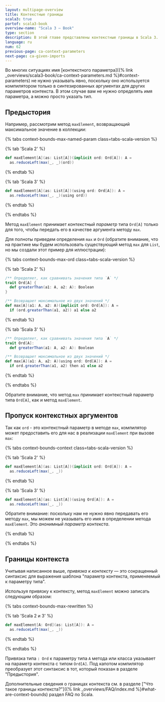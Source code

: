```yaml
---
layout: multipage-overview
title: Контекстные границы
scala3: true
partof: scala3-book
overview-name: "Scala 3 — Book"
type: section
description: В этой главе представлены контекстные границы в Scala 3.
language: ru
num: 62
previous-page: ca-context-parameters
next-page: ca-given-imports
---
```


Во многих ситуациях имя [контекстного параметра]({% link _overviews/scala3-book/ca-context-parameters.md %}#context-parameters)
не нужно указывать явно, поскольку оно используется компилятором только в синтезированных аргументах для других параметров контекста.
В этом случае вам не нужно определять имя параметра, а можно просто указать тип.

## Предыстория

Например, рассмотрим метод `maxElement`, возвращающий максимальное значение в коллекции:

{% tabs context-bounds-max-named-param class=tabs-scala-version %}

{% tab 'Scala 2' %}

```scala
def maxElement[A](as: List[A])(implicit ord: Ord[A]): A =
  as.reduceLeft(max(_, _)(ord))
```

{% endtab %}

{% tab 'Scala 3' %}

```scala
def maxElement[A](as: List[A])(using ord: Ord[A]): A =
  as.reduceLeft(max(_, _)(using ord))
```

{% endtab %}

{% endtabs %}

Метод `maxElement` принимает _контекстный параметр_ типа `Ord[A]` только для того,
чтобы передать его в качестве аргумента методу `max`.

Для полноты приведем определения `max` и `Ord`
(обратите внимание, что на практике мы будем использовать существующий метод `max` для `List`,
но мы создали этот пример для иллюстрации):

{% tabs context-bounds-max-ord class=tabs-scala-version %}

{% tab 'Scala 2' %}

```scala
/** Определяет, как сравнивать значения типа `A` */
trait Ord[A] {
  def greaterThan(a1: A, a2: A): Boolean
}

/** Возвращает максимальное из двух значений */
def max[A](a1: A, a2: A)(implicit ord: Ord[A]): A =
  if (ord.greaterThan(a1, a2)) a1 else a2
```

{% endtab %}

{% tab 'Scala 3' %}

```scala
/** Определяет, как сравнивать значения типа `A` */
trait Ord[A]:
  def greaterThan(a1: A, a2: A): Boolean

/** Возвращает максимальное из двух значений */
def max[A](a1: A, a2: A)(using ord: Ord[A]): A =
  if ord.greaterThan(a1, a2) then a1 else a2
```

{% endtab %}

{% endtabs %}

Обратите внимание, что метод `max` принимает контекстный параметр типа `Ord[A]`, как и метод `maxElement`.

## Пропуск контекстных аргументов

Так как `ord` - это контекстный параметр в методе `max`,
компилятор может предоставить его для нас в реализации `maxElement` при вызове `max`:

{% tabs context-bounds-context class=tabs-scala-version %}

{% tab 'Scala 2' %}

```scala
def maxElement[A](as: List[A])(implicit ord: Ord[A]): A =
  as.reduceLeft(max(_, _))
```

{% endtab %}

{% tab 'Scala 3' %}

```scala
def maxElement[A](as: List[A])(using Ord[A]): A =
  as.reduceLeft(max(_, _))
```

Обратите внимание: поскольку нам не нужно явно передавать его методу `max`,
мы можем не указывать его имя в определении метода `maxElement`.
Это _анонимный параметр контекста_.

{% endtab %}

{% endtabs %}

## Границы контекста

Учитывая написанное выше, _привязка к контексту_ — это сокращенный синтаксис
для выражения шаблона "параметр контекста, применяемый к параметру типа".

Используя привязку к контексту, метод `maxElement` можно записать следующим образом:

{% tabs context-bounds-max-rewritten %}

{% tab 'Scala 2 и 3' %}

```scala
def maxElement[A: Ord](as: List[A]): A =
  as.reduceLeft(max(_, _))
```

{% endtab %}

{% endtabs %}

Привязка типа `: Ord` к параметру типа `A` метода или класса указывает на параметр контекста с типом `Ord[A]`.
Под капотом компилятор преобразует этот синтаксис в тот, который показан в разделе "Предыстория".

Дополнительные сведения о границах контекста см. в разделе ["Что такое границы контекста?"]({% link _overviews/FAQ/index.md %}#what-are-context-bounds) раздел FAQ по Scala.

